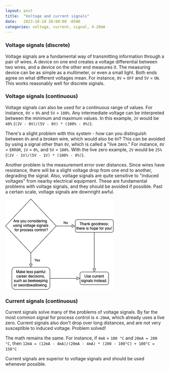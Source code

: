 ```yaml
---
layout: post
title:  "Voltage and current signals"
date:   2023-10-10 20:00:00 -0500
categories: voltage, current, signal, 4-20mA
---
```


### Voltage signals (discrete)
Voltage signals are a fundamental way of transmitting information through a pair of wires.  A device on one end creates a voltage differential between two wires, and a device on the other end measures it.  The measuring device can be as simple as a multimeter, or even a small light.  Both ends agree on what different voltages mean.  For instance, `0V` = `OFF` and `5V` = `ON`.  This works reasonably well for discrete signals.

### Voltage signals (continuous)
Voltage signals can also be used for a continuous range of values.  For instance, `0V` = `0%` and `5V` = `100%`.   Any intermediate voltage can be interpreted between the minimum and maximum values.  In this example, `2V` would be `40%` (`(2V - 0V)/(5V - 0V) * (100% - 0%)`).

There's a slight problem with this system - how can you distinguish between `0%` and a broken wire, which would also be `0V`?  This can be avoided by using a signal other than `0V`, which is called a "live zero."  For instance, `0V` = `ERROR`, `1V` = `0%`, and `5V` = `100%`.  With the live zero example, `2V` would be `25%` (`(2V - 1V)/(5V - 1V) * (100% - 0%)`).

Another problem is the measurement error over distances.  Since wires have resistance, there will be a slight voltage drop from one end to another, degrading the signal.  Also, voltage signals are quite sensitive to "induced voltages" from nearby electrical equipment.  These are fundamental problems with voltage signals, and they should be avoided if possible.  Past a certain scale, voltage signals are downright awful.

![Use current signals, not voltage](/assets/voltage_signals.png)


### Current signals (continuous)
Current signals solve many of the problems of voltage signals.  By far the most common signal for process control is `4-20mA`, which already uses a live zero.  Current signals also don't drop over long distances, and are not very susceptible to induced voltage.  Problem solved!

The math remains the same.  For instance, if `4mA` = `100 °C` and `20mA = 200 °C`, then `12mA = (12mA - 4mA)/(20mA - 4mA) * (200 - 100°C) + 100°C = 150°C`

Current signals are superior to voltage signals and should be used whenever possible.
